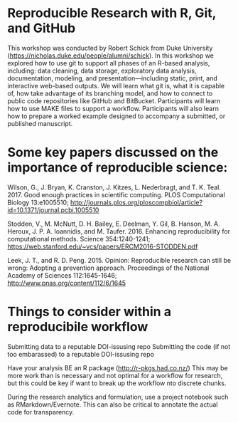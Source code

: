 # Reproducible Research with R, Git, and GitHub

This workshop was conducted by Robert Schick from Duke University (https://nicholas.duke.edu/people/alumni/schick).  In this workshop we explored how to use git to support all phases of an R-based analysis, including: data cleaning, data storage, exploratory data analysis, documentation, modeling, and presentation—including static, print, and interactive web-based outputs. We will learn what git is, what it is capable of, how take advantage of its branching model, and how to connect to public code repositories like GitHub and BitBucket. Participants will learn how to use MAKE files to support a workflow. Participants will also learn how to prepare a worked example designed to accompany a submitted, or published manuscript.

# Some key papers discussed on the importance of reproducible science:

  Wilson, G., J. Bryan, K. Cranston, J. Kitzes, L. Nederbragt, and T. K. Teal. 2017. Good enough practices in scientific computing. PLOS        Computational Biology 13:e1005510; http://journals.plos.org/ploscompbiol/article?id=10.1371/journal.pcbi.1005510
  
  Stodden, V., M. McNutt, D. H. Bailey, E. Deelman, Y. Gil, B. Hanson, M. A. Heroux, J. P. A. Ioannidis, and M. Taufer. 2016. Enhancing        reproducibility for computational methods. Science 354:1240-1241; https://web.stanford.edu/~vcs/papers/ERCM2016-STODDEN.pdf

  Leek, J. T., and R. D. Peng. 2015. Opinion: Reproducible research can still be wrong: Adopting a prevention approach. Proceedings of the      National Academy of Sciences 112:1645-1646; http://www.pnas.org/content/112/6/1645

# Things to consider within a reproducibile workflow

  Submitting data to a reputable DOI-issusing repo
  Submitting the code (if not too embarassed) to a reputable DOI-issusing repo
  
  Have your analysis BE an R package (http://r-pkgs.had.co.nz/)
    This may be more work than is necessary and not optimal for a workflow for research, but this could be key if want to break up the          workflow nto discrete chunks.
    
  During the research analytics and formulation, use a project notebook such as RMarkdown/Evernote.  This can also be critical to annotate the actual code for transparency.

  





